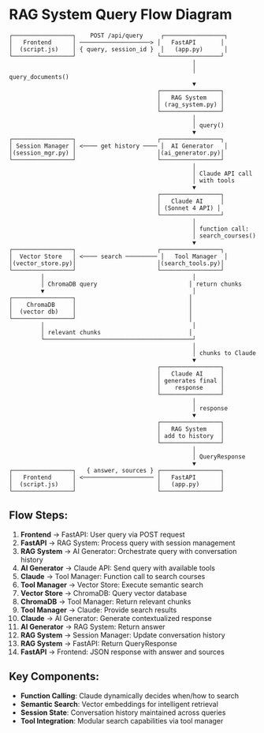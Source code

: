 # RAG System Query Flow Diagram

```
┌─────────────────┐    POST /api/query     ┌─────────────────┐
│   Frontend      │ ────────────────────> │   FastAPI       │
│  (script.js)    │ { query, session_id }  │   (app.py)      │
└─────────────────┘                       └─────────────────┘
                                                    │
                                                    │ query_documents()
                                                    ▼
                                          ┌─────────────────┐
                                          │   RAG System    │
                                          │ (rag_system.py) │
                                          └─────────────────┘
                                                    │
                                                    │ query()
                                                    ▼
┌─────────────────┐                       ┌─────────────────┐
│ Session Manager │ <──── get history ──── │  AI Generator   │
│(session_mgr.py) │                       │(ai_generator.py)│
└─────────────────┘                       └─────────────────┘
                                                    │
                                                    │ Claude API call
                                                    │ with tools
                                                    ▼
                                          ┌─────────────────┐
                                          │   Claude AI     │
                                          │ (Sonnet 4 API) │
                                          └─────────────────┘
                                                    │
                                                    │ function call:
                                                    │ search_courses()
                                                    ▼
┌─────────────────┐                       ┌─────────────────┐
│  Vector Store   │ <──── search ───────── │   Tool Manager  │
│(vector_store.py)│                       │(search_tools.py)│
└─────────────────┘                       └─────────────────┘
         │                                          │
         │ ChromaDB query                          │ return chunks
         ▼                                          │
┌─────────────────┐                                │
│    ChromaDB     │                                │
│  (vector db)    │                                │
└─────────────────┘                                │
         │                                          │
         │ relevant chunks                         │
         └──────────────────────────────────────────┘
                                                    │
                                                    │ chunks to Claude
                                                    ▼
                                          ┌─────────────────┐
                                          │   Claude AI     │
                                          │ generates final │
                                          │    response     │
                                          └─────────────────┘
                                                    │
                                                    │ response
                                                    ▼
                                          ┌─────────────────┐
                                          │   RAG System    │
                                          │ add to history  │
                                          └─────────────────┘
                                                    │
                                                    │ QueryResponse
                                                    ▼
┌─────────────────┐   { answer, sources } ┌─────────────────┐
│   Frontend      │ <──────────────────── │   FastAPI       │
│  (script.js)    │                       │   (app.py)      │
└─────────────────┘                       └─────────────────┘
```

## Flow Steps:

1. **Frontend** → FastAPI: User query via POST request
2. **FastAPI** → RAG System: Process query with session management
3. **RAG System** → AI Generator: Orchestrate query with conversation history
4. **AI Generator** → Claude API: Send query with available tools
5. **Claude** → Tool Manager: Function call to search courses
6. **Tool Manager** → Vector Store: Execute semantic search
7. **Vector Store** → ChromaDB: Query vector database
8. **ChromaDB** → Tool Manager: Return relevant chunks
9. **Tool Manager** → Claude: Provide search results
10. **Claude** → AI Generator: Generate contextualized response
11. **AI Generator** → RAG System: Return answer
12. **RAG System** → Session Manager: Update conversation history
13. **RAG System** → FastAPI: Return QueryResponse
14. **FastAPI** → Frontend: JSON response with answer and sources

## Key Components:
- **Function Calling**: Claude dynamically decides when/how to search
- **Semantic Search**: Vector embeddings for intelligent retrieval
- **Session State**: Conversation history maintained across queries
- **Tool Integration**: Modular search capabilities via tool manager